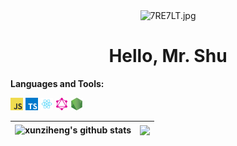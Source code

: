 <div align="center">
  <img src="https://s4.ax1x.com/2022/01/21/7RE7LT.md.jpg" alt="7RE7LT.jpg" border="0" />
  <h1>Hello, Mr. Shu</h1>
</div>

**Languages and Tools:**  

<code><img height="20" src="https://raw.githubusercontent.com/github/explore/80688e429a7d4ef2fca1e82350fe8e3517d3494d/topics/javascript/javascript.png"></code>
<code><img height="20" src="https://raw.githubusercontent.com/github/explore/80688e429a7d4ef2fca1e82350fe8e3517d3494d/topics/typescript/typescript.png"></code>
<code><img height="20" src="https://raw.githubusercontent.com/github/explore/80688e429a7d4ef2fca1e82350fe8e3517d3494d/topics/react/react.png"></code>
<code><img height="20" src="https://raw.githubusercontent.com/github/explore/5c058a388828bb5fde0bcafd4bc867b5bb3f26f3/topics/graphql/graphql.png"></code>
<code><img height="20" src="https://raw.githubusercontent.com/github/explore/80688e429a7d4ef2fca1e82350fe8e3517d3494d/topics/nodejs/nodejs.png"></code>    


| <img align="center" src="https://github-readme-stats.vercel.app/api?username=xunziheng&show_icons=true&include_all_commits=true&hide_border=true" alt="xunziheng's github stats" /> | <img align="center" src="https://github-readme-stats.vercel.app/api/top-langs/?username=xunziheng&layout=compact&hide_border=true" /> |
| :-------------: | :-------------: |
